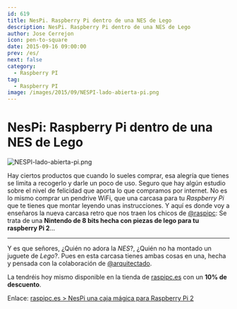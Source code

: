 ```yaml
---
id: 619
title: NesPi. Raspberry Pi dentro de una NES de Lego
description: NesPi. Raspberry Pi dentro de una NES de Lego
author: Jose Cerrejon
icon: pen-to-square
date: 2015-09-16 09:00:00
prev: /es/
next: false
category:
  - Raspberry PI
tag:
  - Raspberry PI
image: /images/2015/09/NESPI-lado-abierta-pi.png
---
```


# NesPi: Raspberry Pi dentro de una NES de Lego

![NESPI-lado-abierta-pi.png](/images/2015/09/NESPI-lado-abierta-pi.png)

Hay ciertos productos que cuando lo sueles comprar, esa alegría que tienes se limita a recogerlo y darle un poco de uso. Seguro que hay algún estudio sobre el nivel de felicidad que aporta lo que compramos por internet. No es lo mismo comprar un pendrive WiFi, que una carcasa para tu *Raspberry Pi* que te tienes que montar leyendo unas instrucciones. Y aquí es donde voy a enseñaros la nueva carcasa retro que nos traen los chicos de [@raspipc](https://twitter.com/raspipc): Se trata de una **Nintendo de 8 bits hecha con piezas de lego para tu raspberry Pi 2**...

- - -
Y es que señores, ¿Quién no adora la *NES*?, ¿Quién no ha montado un juguete de *Lego*?. Pues en esta carcasa tienes ambas cosas en una, hecha y pensada con la colaboración de [@arquitectado](https://twitter.com/arquitectado). 

La tendréis hoy mismo disponible en la tienda de [raspipc.es](raspipc.es/public/home/index.php?ver=tienda&accion=verArticulo&idProducto=1305) con un **10% de descuento**.

Enlace: [raspipc.es > NesPi una caja mágica para Raspberry Pi 2](http://raspipc.es/blog/?p=183#more-183)